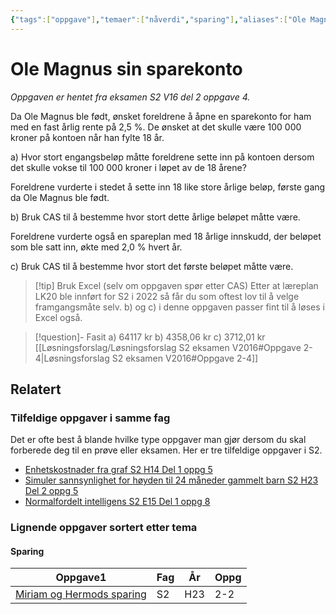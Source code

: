 ```yaml
---
{"tags":["oppgave"],"temaer":["nåverdi","sparing"],"aliases":["Ole Magnus' sparekonto"],"del":2,"oppgave":4,"fag":["s2"],"eksamen":"v16","dg-publish":true,"title":"Ole Magnus sin sparekonto","date":"2023-09-19","modified":"2023-09-19","permalink":"/ole-magnus-sin-sparekonto/","dgPassFrontmatter":true}
---
```



# Ole Magnus sin sparekonto
<p><span><em>Oppgaven er hentet fra eksamen S2 V16 del 2 oppgave 4.</em></span></p>

Da Ole Magnus ble født, ønsket foreldrene å åpne en sparekonto for ham med en fast årlig rente på 2,5 %. De ønsket at det skulle være 100 000 kroner på kontoen når han fylte 18 år.  

a) Hvor stort engangsbeløp måtte foreldrene sette inn på kontoen dersom det skulle vokse til 100 000 kroner i løpet av de 18 årene?

Foreldrene vurderte i stedet å sette inn 18 like store årlige beløp, første gang da Ole Magnus ble født.  

b) Bruk CAS til å bestemme hvor stort dette årlige beløpet måtte være.  

Foreldrene vurderte også en spareplan med 18 årlige innskudd, der beløpet som ble satt inn, økte med 2,0 % hvert år.  

c) Bruk CAS til å bestemme hvor stort det første beløpet måtte være.

>[!tip] Bruk Excel (selv om oppgaven spør etter CAS)
>Etter at læreplan LK20 ble innført for S2 i 2022 så får du som oftest lov til å velge framgangsmåte selv. b) og c) i denne oppgaven passer fint til å løses i Excel også.

>[!question]- Fasit
> a) 64117 kr
> b) 4358,06 kr
> c) 3712,01 kr
> [[Løsningsforslag/Løsningsforslag S2 eksamen V2016#Oppgave 2-4\|Løsningsforslag S2 eksamen V2016#Oppgave 2-4]]

## Relatert
<h3><span>Tilfeldige oppgaver i samme fag</span></h3><p><span>Det er ofte best å blande hvilke type oppgaver man gjør dersom du skal forberede deg til en prøve eller eksamen. Her er tre tilfeldige oppgaver i S2.</span></p><div><ul class="dataview list-view-ul"><li><span><a data-tooltip-position="top" aria-label="Enhetskostnader fra graf.md" data-href="Enhetskostnader fra graf.md" href="Enhetskostnader fra graf.md" class="internal-link" target="_blank" rel="noopener">Enhetskostnader fra graf S2 H14 Del 1 oppg 5</a></span></li><li><span><a data-tooltip-position="top" aria-label="Simuler sannsynlighet for høyden til 24 måneder gammelt barn.md" data-href="Simuler sannsynlighet for høyden til 24 måneder gammelt barn.md" href="Simuler sannsynlighet for høyden til 24 måneder gammelt barn.md" class="internal-link" target="_blank" rel="noopener">Simuler sannsynlighet for høyden til 24 måneder gammelt barn S2 H23 Del 2 oppg 5</a></span></li><li><span><a data-tooltip-position="top" aria-label="Normalfordelt intelligens.md" data-href="Normalfordelt intelligens.md" href="Normalfordelt intelligens.md" class="internal-link" target="_blank" rel="noopener">Normalfordelt intelligens S2 E15 Del 1 oppg 8</a></span></li></ul></div><h3><span>Lignende oppgaver sortert etter tema</span></h3><h4><span>Sparing</span></h4><div><table class="dataview table-view-table"><thead class="table-view-thead"><tr class="table-view-tr-header"><th class="table-view-th"><span>Oppgave</span><span class="dataview small-text">1</span></th><th class="table-view-th"><span>Fag</span></th><th class="table-view-th"><span>År</span></th><th class="table-view-th"><span>Oppg</span></th></tr></thead><tbody class="table-view-tbody"><tr><td><span><a data-tooltip-position="top" aria-label="Miriam og Hermods sparing.md" data-href="Miriam og Hermods sparing.md" href="Miriam og Hermods sparing.md" class="internal-link" target="_blank" rel="noopener">Miriam og Hermods sparing</a></span></td><td><span>S2</span></td><td><span>H23</span></td><td><span>2-2</span></td></tr></tbody></table></div>
